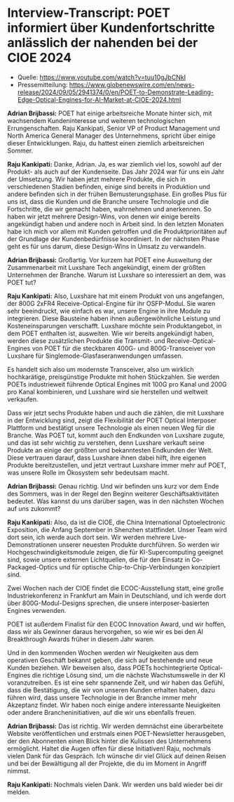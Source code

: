 # Interview-Transcript:  POET informiert über Kundenfortschritte anlässlich der nahenden bei der CIOE 2024

- Quelle: <https://www.youtube.com/watch?v=tuu10gJbCNkI>
- Pressemitteilung: <https://www.globenewswire.com/en/news-release/2024/09/05/2941374/0/en/POET-to-Demonstrate-Leading-Edge-Optical-Engines-for-AI-Market-at-CIOE-2024.html>


**Adrian Brijbassi:** POET hat einige arbeitsreiche Monate hinter sich, mit wachsendem Kundeninteresse und weiteren technologischen Errungenschaften. Raju Kankipati, Senior VP of Product Management und North America General Manager des Unternehmens, spricht über einige dieser Entwicklungen. Raju, du hattest einen ziemlich arbeitsreichen Sommer.

**Raju Kankipati:** Danke, Adrian. Ja, es war ziemlich viel los, sowohl auf der Produkt- als auch auf der Kundenseite. Das Jahr 2024 war für uns ein Jahr der Umsetzung. Wir haben jetzt mehrere Produkte, die sich in verschiedenen Stadien befinden, einige sind bereits in Produktion und andere befinden sich in der frühen Bemusterungsphase. Ein großes Plus für uns ist, dass die Kunden und die Branche unsere Technologie und die Fortschritte, die wir gemacht haben, wahrnehmen und anerkennen. So haben wir jetzt mehrere Design-Wins, von denen wir einige bereits angekündigt haben und andere noch in Arbeit sind. In den letzten Monaten habe ich mich vor allem mit Kunden getroffen und die Produktprioritäten auf der Grundlage der Kundenbedürfnisse koordiniert. In der nächsten Phase geht es für uns darum, diese Design-Wins in Umsatz zu verwandeln.

**Adrian Brijbassi:** Großartig. Vor kurzem hat POET eine Ausweitung der Zusammenarbeit mit Luxshare Tech angekündigt, einem der größten Unternehmen der Branche. Warum ist Luxshare so interessiert an dem, was POET tut?

**Raju Kankipati:** Also, Luxshare hat mit einem Produkt von uns angefangen, der 800G 2xFR4 Receive-Optical-Engine für ihr OSFP-Modul. Sie waren sehr beeindruckt, wie einfach es war, unsere Engine in ihre Module zu integrieren. Diese Bausteine haben ihnen außergewöhnliche Leistung und Kosteneinsparungen verschafft. Luxshare möchte sein Produktangebot, in dem POET enthalten ist, ausweiten. Wie wir bereits angekündigt haben, werden diese zusätzlichen Produkte die Transmit- und Receive-Optical-Engines von POET für die steckbaren 400G- und 800G-Transceiver von Luxshare für Singlemode-Glasfaseranwendungen umfassen.

Es handelt sich also um modernste Transceiver, also um wirklich hochkarätige, preisgünstige Produkte mit hohen Stückzahlen. Sie werden POETs industrieweit führende Optical Engines mit 100G pro Kanal und 200G pro Kanal kombinieren, und Luxshare wird sie herstellen und weltweit verkaufen.

Dass wir jetzt sechs Produkte haben und auch die zählen, die mit Luxshare in der Entwicklung sind, zeigt die Flexibilität der POET Optical Interposer Plattform und bestätigt unsere Technologie als einen neuen Weg für die Branche. Was POET tut, kommt auch den Endkunden von Luxshare zugute, und das ist sehr wichtig zu verstehen, denn Luxshare verkauft seine Produkte an einige der größten und bekanntesten Endkunden der Welt. Diese vertrauen darauf, dass Luxshare ihnen dabei hilft, ihre eigenen Produkte bereitzustellen, und jetzt vertraut Luxshare immer mehr auf POET, was unsere Rolle im Ökosystem sehr bedeutsam macht.

**Adrian Brijbassi:** Genau richtig. Und wir befinden uns kurz vor dem Ende des Sommers, was in der Regel den Beginn weiterer Geschäftsaktivitäten bedeutet. Was kannst du uns darüber sagen, was in den nächsten Wochen auf uns zukommt?

**Raju Kankipati:** Also, da ist die CIOE, die China International Optoelectronic Exposition, die Anfang September in Shenzhen stattfindet. Unser Team wird dort sein, ich werde auch dort sein. Wir werden mehrere Live-Demonstrationen unserer neuesten Produkte durchführen. So werden wir Hochgeschwindigkeitsmodule zeigen, die für KI-Supercomputing geeignet sind, sowie unsere externen Lichtquellen, die für den Einsatz in Co-Packaged-Optics und für optische Chip-to-Chip-Verbindungen konzipiert sind. 

Zwei Wochen nach der CIOE findet die ECOC-Ausstellung statt, eine große Industriekonferenz in Frankfurt am Main in Deutschland, und ich werde dort über 800G-Modul-Designs sprechen, die unsere interposer-basierten Engines verwenden.

POET ist außerdem Finalist für den ECOC Innovation Award, und wir hoffen, dass wir als Gewinner daraus hervorgehen, so wie wir es bei den AI Breakthrough Awards früher in diesem Jahr waren.

Und in den kommenden Wochen werden wir Neuigkeiten aus dem operativen Geschäft bekannt geben, die sich auf bestehende und neue Kunden beziehen. Wir beweisen also, dass POETs hochintegrierte Optical-Engines die richtige Lösung sind, um die nächste Wachstumswelle in der KI voranzutreiben. Es ist eine sehr spannende Zeit, und wir haben das Gefühl, dass die Bestätigung, die wir von unseren Kunden erhalten haben, dazu führen wird, dass unsere Technologie in der Branche immer mehr Akzeptanz findet. Wir haben noch einige andere interessante Neuigkeiten oder andere Brancheninitiativen, auf die wir uns ebenfalls freuen.

**Adrian Brijbassi:** Das ist richtig. Wir werden demnächst eine überarbeitete Website veröffentlichen und erstmals einen POET-Newsletter herausgeben, der den Abonnenten einen Blick hinter die Kulissen des Unternehmens ermöglicht. Haltet die Augen offen für diese Initiativen! Raju, nochmals vielen Dank für das Gespräch. Ich wünsche dir viel Glück auf deinen Reisen und bei der Bewältigung all der Projekte, die du im Moment in Angriff nimmst.

**Raju Kankipati:** Nochmals vielen Dank. Wir werden uns bald wieder bei dir melden.
